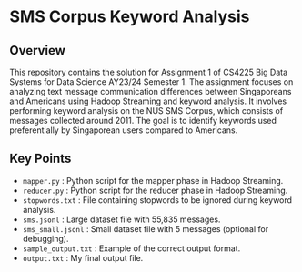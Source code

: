 # SMS Corpus Keyword Analysis

## Overview
This repository contains the solution for Assignment 1 of CS4225 Big Data Systems for Data Science AY23/24 Semester 1. The assignment focuses on analyzing text message communication differences between Singaporeans and Americans using Hadoop Streaming and keyword analysis. It involves performing keyword analysis on the NUS SMS Corpus, which consists of messages collected around 2011. The goal is to identify keywords used preferentially by Singaporean users compared to Americans.

## Key Points
- `mapper.py` : Python script for the mapper phase in Hadoop Streaming.
- `reducer.py` : Python script for the reducer phase in Hadoop Streaming.
- `stopwords.txt` : File containing stopwords to be ignored during keyword analysis.
- `sms.jsonl` : Large dataset file with 55,835 messages.
- `sms_small.jsonl` : Small dataset file with 5 messages (optional for debugging).
- `sample_output.txt` : Example of the correct output format.
- `output.txt` : My final output file.
